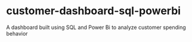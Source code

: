 # customer-dashboard-sql-powerbi
A dashboard built using SQL and Power Bi to analyze customer spending behavior

